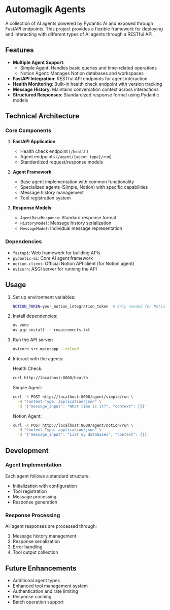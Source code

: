 # Automagik Agents

A collection of AI agents powered by Pydantic AI and exposed through FastAPI endpoints. This project provides a flexible framework for deploying and interacting with different types of AI agents through a RESTful API.

## Features

- **Multiple Agent Support**: 
  - Simple Agent: Handles basic queries and time-related operations
  - Notion Agent: Manages Notion databases and workspaces
- **FastAPI Integration**: RESTful API endpoints for agent interaction
- **Health Monitoring**: Built-in health check endpoint with version tracking
- **Message History**: Maintains conversation context across interactions
- **Structured Responses**: Standardized response format using Pydantic models

## Technical Architecture

### Core Components

1. **FastAPI Application**
   - Health check endpoint (`/health`)
   - Agent endpoints (`/agent/{agent_type}/run`)
   - Standardized request/response models

2. **Agent Framework**
   - Base agent implementation with common functionality
   - Specialized agents (Simple, Notion) with specific capabilities
   - Message history management
   - Tool registration system

3. **Response Models**
   - `AgentBaseResponse`: Standard response format
   - `HistoryModel`: Message history serialization
   - `MessageModel`: Individual message representation

### Dependencies

- `fastapi`: Web framework for building APIs
- `pydantic-ai`: Core AI agent framework
- `notion-client`: Official Notion API client (for Notion agent)
- `uvicorn`: ASGI server for running the API

## Usage

1. Set up environment variables:
   ```bash
   NOTION_TOKEN=your_notion_integration_token  # Only needed for Notion agent
   ```

2. Install dependencies:
   ```bash
   uv venv
   uv pip install -r requirements.txt
   ```

3. Run the API server:
   ```bash
   uvicorn src.main:app --reload
   ```

4. Interact with the agents:

   Health Check:
   ```bash
   curl http://localhost:8000/health
   ```

   Simple Agent:
   ```bash
   curl -X POST http://localhost:8000/agent/simple/run \
     -H "Content-Type: application/json" \
     -d '{"message_input": "What time is it?", "context": {}}'
   ```

   Notion Agent:
   ```bash
   curl -X POST http://localhost:8000/agent/notion/run \
     -H "Content-Type: application/json" \
     -d '{"message_input": "List my databases", "context": {}}'
   ```

## Development

### Agent Implementation

Each agent follows a standard structure:
- Initialization with configuration
- Tool registration
- Message processing
- Response generation

### Response Processing

All agent responses are processed through:
1. Message history management
2. Response serialization
3. Error handling
4. Tool output collection

## Future Enhancements

- Additional agent types
- Enhanced tool management system
- Authentication and rate limiting
- Response caching
- Batch operation support
